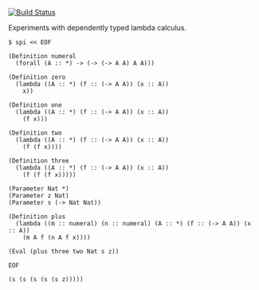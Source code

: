 [![Build
Status](https://travis-ci.org/esmolanka/simple-pi.svg?branch=master)](https://travis-ci.org/esmolanka/simple-pi)

Experiments with dependently typed lambda calculus.

```
$ spi << EOF

(Definition numeral
  (forall (A :: *) -> (-> (-> A A) A A)))

(Definition zero
  (lambda ((A :: *) (f :: (-> A A)) (x :: A))
    x))

(Definition one
  (lambda ((A :: *) (f :: (-> A A)) (x :: A))
    (f x)))

(Definition two
  (lambda ((A :: *) (f :: (-> A A)) (x :: A))
    (f (f x))))

(Definition three
  (lambda ((A :: *) (f :: (-> A A)) (x :: A))
    (f (f (f x)))))

(Parameter Nat *)
(Parameter z Nat)
(Parameter s (-> Nat Nat))

(Definition plus
  (lambda ((m :: numeral) (n :: numeral) (A :: *) (f :: (-> A A)) (x :: A))
    (m A f (n A f x))))

(Eval (plus three two Nat s z))

EOF

(s (s (s (s (s z)))))
```
